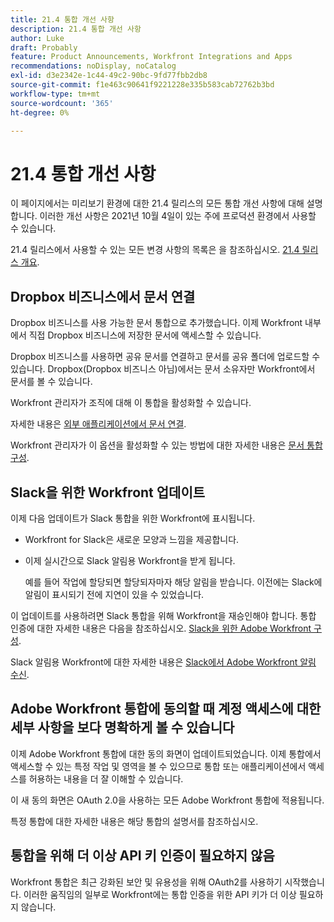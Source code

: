 ```yaml
---
title: 21.4 통합 개선 사항
description: 21.4 통합 개선 사항
author: Luke
draft: Probably
feature: Product Announcements, Workfront Integrations and Apps
recommendations: noDisplay, noCatalog
exl-id: d3e2342e-1c44-49c2-90bc-9fd77fbb2db8
source-git-commit: f1e463c90641f9221228e335b583cab72762b3bd
workflow-type: tm+mt
source-wordcount: '365'
ht-degree: 0%

---
```


# 21.4 통합 개선 사항

이 페이지에서는 미리보기 환경에 대한 21.4 릴리스의 모든 통합 개선 사항에 대해 설명합니다. 이러한 개선 사항은 2021년 10월 4일이 있는 주에 프로덕션 환경에서 사용할 수 있습니다.

21.4 릴리스에서 사용할 수 있는 모든 변경 사항의 목록은 을 참조하십시오. [21.4 릴리스 개요](../../../product-announcements/product-releases/21.4-release-activity/21-4-release-overview.md).

## Dropbox 비즈니스에서 문서 연결

Dropbox 비즈니스를 사용 가능한 문서 통합으로 추가했습니다. 이제 Workfront 내부에서 직접 Dropbox 비즈니스에 저장한 문서에 액세스할 수 있습니다.

Dropbox 비즈니스를 사용하면 공유 문서를 연결하고 문서를 공유 폴더에 업로드할 수 있습니다. Dropbox(Dropbox 비즈니스 아님)에서는 문서 소유자만 Workfront에서 문서를 볼 수 있습니다.

Workfront 관리자가 조직에 대해 이 통합을 활성화할 수 있습니다.

자세한 내용은 [외부 애플리케이션에서 문서 연결](../../../documents/adding-documents-to-workfront/link-documents-from-external-apps.md).

Workfront 관리자가 이 옵션을 활성화할 수 있는 방법에 대한 자세한 내용은 [문서 통합 구성](../../../administration-and-setup/configure-integrations/configure-document-integrations.md).

## Slack을 위한 Workfront 업데이트

이제 다음 업데이트가 Slack 통합을 위한 Workfront에 표시됩니다.

* Workfront for Slack은 새로운 모양과 느낌을 제공합니다.
* 이제 실시간으로 Slack 알림용 Workfront을 받게 됩니다.

  예를 들어 작업에 할당되면 할당되자마자 해당 알림을 받습니다. 이전에는 Slack에 알림이 표시되기 전에 지연이 있을 수 있었습니다.

이 업데이트를 사용하려면 Slack 통합을 위해 Workfront을 재승인해야 합니다. 통합 인증에 대한 자세한 내용은 다음을 참조하십시오. [Slack을 위한 Adobe Workfront 구성](../../../workfront-integrations-and-apps/using-workfront-with-slack/configure-workfront-for-slack.md).

Slack 알림용 Workfront에 대한 자세한 내용은 [Slack에서 Adobe Workfront 알림 수신](../../../workfront-integrations-and-apps/using-workfront-with-slack/receive-workfront-notifications-in-slack.md).

## Adobe Workfront 통합에 동의할 때 계정 액세스에 대한 세부 사항을 보다 명확하게 볼 수 있습니다

이제 Adobe Workfront 통합에 대한 동의 화면이 업데이트되었습니다. 이제 통합에서 액세스할 수 있는 특정 작업 및 영역을 볼 수 있으므로 통합 또는 애플리케이션에서 액세스를 허용하는 내용을 더 잘 이해할 수 있습니다.

이 새 동의 화면은 OAuth 2.0을 사용하는 모든 Adobe Workfront 통합에 적용됩니다.

특정 통합에 대한 자세한 내용은 해당 통합의 설명서를 참조하십시오.

## 통합을 위해 더 이상 API 키 인증이 필요하지 않음

Workfront 통합은 최근 강화된 보안 및 유용성을 위해 OAuth2를 사용하기 시작했습니다. 이러한 움직임의 일부로 Workfront에는 통합 인증을 위한 API 키가 더 이상 필요하지 않습니다.
